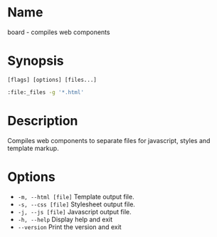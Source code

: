 # Name

board - compiles web components

# Synopsis

```
[flags] [options] [files...]
```

```zsh
:file:_files -g '*.html'
```

# Description

Compiles web components to separate files for javascript, styles and template markup.

# Options

+ `-m, --html [file]` Template output file. 
+ `-s, --css [file]` Stylesheet output file.
+ `-j, --js [file]` Javascript output file.
+ `-h, --help` Display help and exit
+ `--version` Print the version and exit
